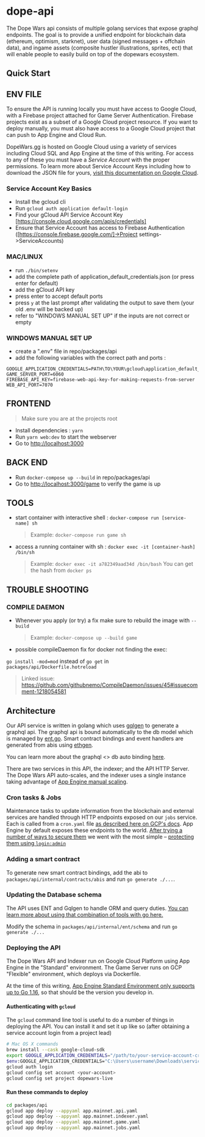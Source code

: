 # dope-api

The Dope Wars api consists of multiple golang services that expose graphql endpoints. The goal is to provide a unified endpoint for blockchain data (ethereum, optimism, starknet), user data (signed messages + offchain data), and ingame assets (composite hustler illustrations, sprites, ect) that will enable people to easily build on top of the dopewars ecosystem.

## Quick Start

## ENV FILE

To ensure the API is running locally you must have access to Google Cloud, with a Firebase project attached for Game Server Authentication. Firebase projects exist as a subset of a Google Cloud project resource. If you want to deploy manually, you must also have access to a Google Cloud project that can push to App Engine and Cloud Run.

DopeWars.gg is hosted on Google Cloud using a variety of services including Cloud SQL and App Engine at the time of this writing. For access to any of these you must have a _Service Account_ with the proper permissions. To learn more about Service Account Keys including how to download the JSON file for yours, [visit this documentation on Google Cloud](https://cloud.google.com/iam/docs/creating-managing-service-account-keys).

### Service Account Key Basics

- Install the gcloud cli
- Run `gcloud auth application default-login`
- Find your gCloud API Service Account Key [https://console.cloud.google.com/apis/credentials]
- Ensure that Service Account has access to Firebase Authentication ([https://console.firebase.google.com/]->Project settings->ServiceAccounts)

### MAC/LINUX

- run `./bin/setenv`
- add the complete path of application_default_credentials.json (or press enter for default)
- add the gCloud API key
- press enter to accept default ports
- press `y` at the last prompt after validating the output to save them (your old .env will be backed up)
- refer to "WINDOWS MANUAL SET UP" if the inputs are not correct or empty

### WINDOWS MANUAL SET UP

- create a ".env" file in repo/packages/api
- add the following variables with the correct path and ports :

```env
GOOGLE_APPLICATION_CREDENTIALS=PATH\TO\YOUR\gcloud\application_default_credentials.json
GAME_SERVER_PORT=6060
FIREBASE_API_KEY=firebase-web-api-key-for-making-requests-from-server
WEB_API_PORT=7070
```

## FRONTEND

> Make sure you are at the projects root

- Install dependencies : `yarn`
- Run `yarn web:dev` to start the webserver
- Go to <http://localhost:3000>

## BACK END

- Run `docker-compose up --build` in repo/packages/api
- Go to <http://localhost:3000/game> to verify the game is up

## TOOLS

- start container with interactive shell : `docker-compose run [service-name] sh`
    > Example: `docker-compose run game sh`

- access a running container with sh : `docker exec -it [container-hash] /bin/sh`
    > Example: `docker exec -it a782349aad34d /bin/bash`
    > You can get the hash from `docker ps`

## TROUBLE SHOOTING

### COMPILE DAEMON

- Whenever you apply (or try) a fix make sure to rebuild the image with `--build`
    > Example: `docker-compose up --build game`

- possible compileDaemon fix for docker not finding the exec:

 `go install -mod=mod` instead of `go get` in `packages/api/Dockerfile.hotreload`
 > Linked issue: <https://github.com/githubnemo/CompileDaemon/issues/45#issuecomment-1218054581>

## Architecture

Our API service is written in golang which uses [gqlgen](https://github.com/99designs/gqlgen) to generate a graphql api. The graphql api is bound automatically to the db model which is managed by [ent.go](https://github.com/ent/ent). Smart contract bindings and event handlers are generated from abis using [ethgen](https://github.com/withtally/synceth).

You can learn more about the graphql <> db auto binding [here](https://entgo.io/docs/tutorial-todo-gql).

There are two services in this API, the indexer; and the API HTTP Server. The Dope Wars API auto-scales, and the indexer uses a single instance taking advantage of [App Engine manual scaling](https://cloud.google.com/appengine/docs/standard/go/how-instances-are-managed).

### Cron tasks & Jobs

Maintenance tasks to update information from the blockchain and external services are handled through HTTP endpoints exposed on our `jobs` service. Each is called from a `cron.yaml` file [as described here on GCP's docs](https://cloud.google.com/appengine/docs/standard/go/scheduling-jobs-with-cron-yaml). App Engine by default exposes these endpoints to the world. [After trying a number of ways to secure them](https://medium.com/google-cloud/gclb-app-engine-cron-and-cloud-scheduler-1df59a7963f) we went with the most simple – [protecting them using `login:admin`](https://cloud.google.com/appengine/docs/standard/java/config/cron-yaml#securing_urls_for_cron)

### Adding a smart contract

To generate new smart contract bindings, add the abi to `packages/api/internal/contracts/abis` and run `go generate ./...`.

### Updating the Database schema

The API uses ENT and Gqlgen to handle ORM and query duties. [You can learn more about using that combination of tools with go here.](https://betterprogramming.pub/implement-a-graphql-server-with-ent-and-gqlgen-in-go-8840f086b8a8)

Modify the schema in `packages/api/internal/ent/schema` and run `go generate ./...`

### Deploying the API

The Dope Wars API and Indexer run on Google Cloud Platform using App Engine in the "Standard" environment. The Game Server runs on GCP "Flexible" environment, which deploys via Dockerfile.

At the time of this writing, [App Engine Standard Environment only supports up to Go 1.16](https://cloud.google.com/appengine/docs/the-appengine-environments), so that should be the version you develop in.

#### Authenticating with `gcloud`

The `gcloud` command line tool is useful to do a number of things in deploying the API. You can install it and set it up like so (after obtaining a service account login from a project lead)

```bash
# Mac OS X commands
brew install --cask google-cloud-sdk
export GOOGLE_APPLICATION_CREDENTIALS="/path/to/your-service-account-creds.json"
$env:GOOGLE_APPLICATION_CREDENTIALS="C:\Users\username\Downloads\service-account-file.json" on windows
gcloud auth login
gcloud config set account <your-account>
gcloud config set project dopewars-live
```

#### Run these commands to deploy

```bash
cd packages/api
gcloud app deploy --appyaml app.mainnet.api.yaml
gcloud app deploy --appyaml app.mainnet.indexer.yaml
gcloud app deploy --appyaml app.mainnet.game.yaml
gcloud app deploy --appyaml app.mainnet.jobs.yaml
```
